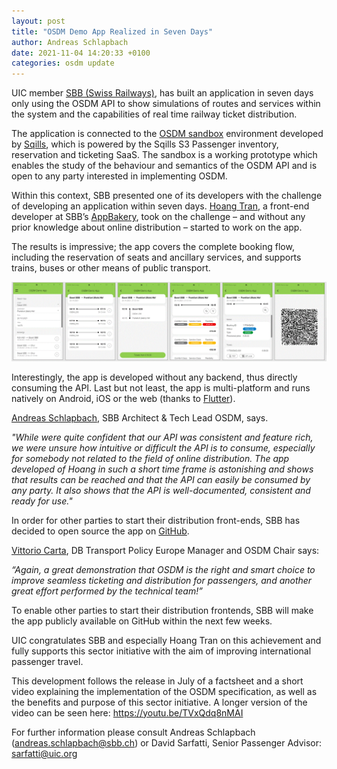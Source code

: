 ```yaml
---
layout: post
title: "OSDM Demo App Realized in Seven Days"
author: Andreas Schlapbach
date: 2021-11-04 14:20:33 +0100
categories: osdm update
---
```


UIC member [SBB (Swiss Railways)](https://www.sbb.ch), has built an application in seven days only using the OSDM API to show simulations of routes and services within the system and the capabilities of real time railway ticket distribution.

The application is connected to the [OSDM sandbox](https://unioninternationalcheminsdefer.github.io/OSDM/tools/sandbox/) environment developed by [Sqills](https://sqills.com), which is powered by the Sqills S3 Passenger inventory, reservation and ticketing SaaS. The sandbox is a working prototype which enables the study of the behaviour and semantics of the OSDM API and is open to any party interested in implementing OSDM.  

Within this context, SBB presented one of its developers with the challenge of developing an application within seven days.  [Hoang Tran](https://www.linkedin.com/in/hoang-tran-388200195/), a front-end developer at SBB’s [AppBakery](https://appbakery.medium.com/), took on the challenge – and without any prior knowledge about online distribution – started to work on the app.

The results is impressive; the app covers the complete booking flow, including the reservation of seats and ancillary services, and supports trains, buses or other means of public transport.

![App flow](../images/blog/osdm-app-flow.gif)

Interestingly, the app is developed without any backend, thus directly consuming the API. Last but not least, the app is multi-platform and runs natively on Android, iOS or the web (thanks to [Flutter](https://flutter.dev/)).

[Andreas Schlapbach](https://www.linkedin.com/in/andreas-schlapbach/), SBB Architect & Tech Lead OSDM, says.

  *"While were quite confident that our API was consistent and feature rich, we were unsure how intuitive or difficult the API is to consume, especially for somebody not related to the field of online distribution. The app developed of Hoang in such a short time frame is astonishing and shows that results can be reached and that the API can easily be consumed by any party. It also shows that the API is well-documented, consistent and ready for use."*

In order for other parties to start their distribution front-ends, SBB has decided to open source the app on [GitHub](https://github.com/).

[Vittorio Carta](https://www.linkedin.com/in/vittorio-carta-mba-0b90b728/), DB Transport Policy Europe Manager and OSDM Chair says:

  *“Again, a great demonstration that OSDM is the right and smart choice to improve seamless ticketing and distribution for passengers, and another great effort performed by the technical team!”*

To enable other parties to start their distribution frontends, SBB will make the app publicly available on GitHub within the next few weeks.

UIC congratulates SBB and especially Hoang Tran on this achievement and fully supports this sector initiative with the aim of improving international passenger travel. 

This development follows the release in July of a factsheet and a short video explaining the implementation of the OSDM specification, as well as the benefits and purpose of this sector initiative. A longer version of the video can be seen here: https://youtu.be/TVxQdq8nMAI

For further information please consult Andreas Schlapbach (andreas.schlapbach@sbb.ch) or David Sarfatti, Senior Passenger Advisor: sarfatti@uic.org 
